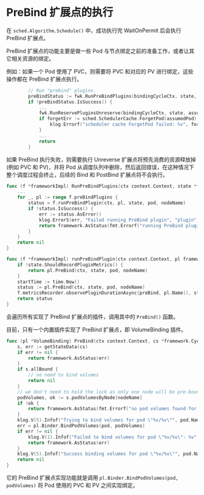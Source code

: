# PreBind 扩展点的执行 #

在 `sched.Algorithm.Schedule()` 中，成功执行完 WaitOnPermit 后会执行 PreBind 扩展点。

PreBind 扩展点的功能主要是做一些 Pod 与节点绑定之前的准备工作，或者让其它相关资源的绑定。

例如：如果一个 Pod 使用了 PVC，则需要将 PVC 和对应的 PV 进行绑定，这些操作都在 PreBind 扩展点执行。

``` go
		// Run "prebind" plugins.
		preBindStatus := fwk.RunPreBindPlugins(bindingCycleCtx, state, assumedPod, scheduleResult.SuggestedHost)
		if !preBindStatus.IsSuccess() {
            ...
			fwk.RunReservePluginsUnreserve(bindingCycleCtx, state, assumedPod, scheduleResult.SuggestedHost)
			if forgetErr := sched.SchedulerCache.ForgetPod(assumedPod); forgetErr != nil {
				klog.Errorf("scheduler cache ForgetPod failed: %v", forgetErr)
			}
            ...
			return
		}
```

如果 PreBind 执行失败，则需要执行 Unreverse 扩展点将预先消费的资源释放掉(例如 PVC 和 PV)，并将 Pod 从调度队列中删除，然后返回错误，在这种情况下整个调度过程会终止，后续的 Bind 和 PostBind 扩展点将不会执行。

``` go
func (f *frameworkImpl) RunPreBindPlugins(ctx context.Context, state *framework.CycleState, pod *v1.Pod, nodeName string) (status *framework.Status) {
    ...
	for _, pl := range f.preBindPlugins {
		status = f.runPreBindPlugin(ctx, pl, state, pod, nodeName)
		if !status.IsSuccess() {
			err := status.AsError()
			klog.ErrorS(err, "Failed running PreBind plugin", "plugin", pl.Name(), "pod", klog.KObj(pod))
			return framework.AsStatus(fmt.Errorf("running PreBind plugin %q: %w", pl.Name(), err))
		}
	}
	return nil
}

func (f *frameworkImpl) runPreBindPlugin(ctx context.Context, pl framework.PreBindPlugin, state *framework.CycleState, pod *v1.Pod, nodeName string) *framework.Status {
	if !state.ShouldRecordPluginMetrics() {
		return pl.PreBind(ctx, state, pod, nodeName)
	}
	startTime := time.Now()
	status := pl.PreBind(ctx, state, pod, nodeName)
	f.metricsRecorder.observePluginDurationAsync(preBind, pl.Name(), status, metrics.SinceInSeconds(startTime))
	return status
}
```

会遍历所有实现了 PreBind 扩展点的插件，调用其中的 `PreBind()` 函数。

目前，只有一个内置插件实现了 PreBind 扩展点，即 VolumeBinding 插件。

``` go
func (pl *VolumeBinding) PreBind(ctx context.Context, cs *framework.CycleState, pod *v1.Pod, nodeName string) *framework.Status {
	s, err := getStateData(cs)
	if err != nil {
		return framework.AsStatus(err)
	}
	if s.allBound {
		// no need to bind volumes
		return nil
	}
	// we don't need to hold the lock as only one node will be pre-bound for the given pod
	podVolumes, ok := s.podVolumesByNode[nodeName]
	if !ok {
		return framework.AsStatus(fmt.Errorf("no pod volumes found for node %q", nodeName))
	}
	klog.V(5).Infof("Trying to bind volumes for pod \"%v/%v\"", pod.Namespace, pod.Name)
	err = pl.Binder.BindPodVolumes(pod, podVolumes)
	if err != nil {
		klog.V(1).Infof("Failed to bind volumes for pod \"%v/%v\": %v", pod.Namespace, pod.Name, err)
		return framework.AsStatus(err)
	}
	klog.V(5).Infof("Success binding volumes for pod \"%v/%v\"", pod.Namespace, pod.Name)
	return nil
}
```

它的 PreBind 扩展点实现功能就是调用 `pl.Binder.BindPodVolumes(pod, podVolumes)` 将 Pod 使用的 PVC 和 PV 之间实现绑定。
